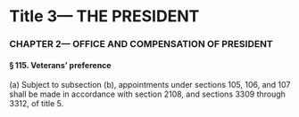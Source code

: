 
# Title 3— THE PRESIDENT
### CHAPTER 2— OFFICE AND COMPENSATION OF PRESIDENT
#### § 115. Veterans’ preference

(a) Subject to subsection (b), appointments under sections 105, 106, and 107 shall be made in accordance with section 2108, and sections 3309 through 3312, of title 5.
